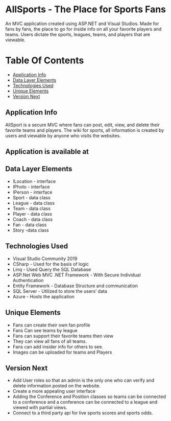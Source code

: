 # AllSports - The Place for Sports Fans
An MVC application created using ASP.NET and Visual Studios. Made for fans by fans, the place to go for inside info on all your favorite players and teams. Users dictate the sports, leagues, teams, and players that are viewable.

# Table Of Contents
* [Application Info](#application-info)
* [Data Layer Elements](#data-layer-elements)
* [Technologies Used](#technologies-used)
* [Unique Elements](#unique-elements)
* [Version Next](#version-next)

## Application Info
<p>AllSport is a secure MVC where fans can post, edit, view, and delete their favorite teams and players. The wiki for sports, all information is created by users and viewable by anyone who visits the websites.</p>

## Application is available at 

## Data Layer Elements
* ILocation - interface
* IPhoto - interface
* IPerson - interface
* Sport - data class
* League - data class
* Team - data class
* Player - data class 
* Coach - data class
* Fan - data class
* Story -data class

## Technologies Used
* Visual Studio Community 2019
* CSharp - Used for the basis of logic
* Linq - Used Query the SQL Database
* ASP.Net Web MVC .NET Framework - With Secure Individual Authentication
* Entity Framework - Database Structure and communication
* SQL Server - Utilized to store the users’ data
* Azure - Hosts the application

## Unique Elements
* Fans can create their own fan profile
* Fans Can see teams by league
* Fans can support their favorite teams then view
* They can view all fans of all teams.
* Fans can add insider info for others to see.
* Images can be uploaded for teams and Players

## Version Next
* Add User roles so that an admin is the only one who can verify and delete information posted on the website.
* Create a more appealing user interface
* Adding the Conference and Position classes so teams can be connected to a conference and a conference can be connected to a league and viewed with partial views.
* Connect to a third party api for live sports scores and sports odds.

